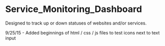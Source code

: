 # Service_Monitoring_Dashboard
Designed to track up or down statuses of websites and/or services.

9/25/15 - Added beginnings of html / css / js files to test icons next to text input
